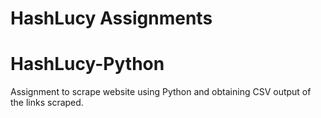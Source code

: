 HashLucy Assignments
====================

HashLucy-Python
===============
Assignment to scrape website using Python and obtaining CSV output of the links scraped.

